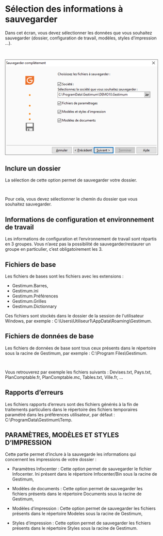 # Sélection des informations à sauvegarder

Dans cet écran, vous devez sélectionner les données que vous souhaitez 
 sauvegarder (dossier, configuration de travail, modèles, styles d’impression 
 …).


 


![](../assets/images/SauvegardeComplete/FichiersSauvegarder.png)


## Inclure un dossier


La sélection de cette option permet de sauvegarder votre dossier.


 


Pour cela, vous devez sélectionner le chemin du dossier que vous souhaitez 
 sauvegarder.


## Informations de configuration et environnement de travail


Les informations de configuration et l’environnement de travail sont 
 répartis en 3 groupes. Vous n’avez pas la possibilité de sauvegarder/restaurer 
 un groupe en particulier, c’est obligatoirement les 3.


## Fichiers de base


Les fichiers de bases sont les fichiers avec les extensions :


* Gestimum.Barres,
* Gestimum.ini
* Gestimum.Préférences
* Gestimum.Grilles
* Gestimum.Dictionnary


Ces fichiers sont stockés dans le dossier de 
 la session de l'utilisateur Windows, par 
 exemple : C:\Users\Utiliseur1\AppData\Roaming\Gestimum.


## Fichiers de données de base


Les fichiers de données de base sont tous ceux présents dans le répertoire 
 sous la racine de Gestimum, par exemple : C:\Program Files\Gestimum.


 


Vous retrouverez par exemple les fichiers suivants : Devises.txt, Pays.txt, 
 PlanComptable.fr, PlanComptable.mc, 
 Tables.txt, Ville.fr, …


## Rapports d’erreurs


Les fichiers rapports d’erreurs sont des fichiers générés à la fin de 
 traitements particuliers dans le répertoire des fichiers temporaires paramétré 
 dans les préférences utilisateur, par défaut : C:\ProgramData\Gestimum\Temp.


## PARAMÈTRES, MODÈLES ET STYLES D’IMPRESSION


Cette partie permet d’inclure à la sauvegarde les informations qui concernent 
 les impressions de votre dossier :


* Paramètres Infocenter 
 : Cette option permet de sauvegarder le fichier Infocenter. Ini présent 
 dans le répertoire Infocenter/Bin sous la racine de Gestimum,


* Modèles de documents 
 : Cette option permet de sauvegarder les fichiers présents dans le 
 répertoire Documents sous la racine de Gestimum,


* Modèles d’impression 
 : Cette option permet de sauvegarder les fichiers présents dans le 
 répertoire Modeles sous la racine de Gestimum,


* Styles d’impression 
 : Cette option permet de sauvegarder les fichiers présents dans le 
 répertoire Styles sous la racine de Gestimum.



